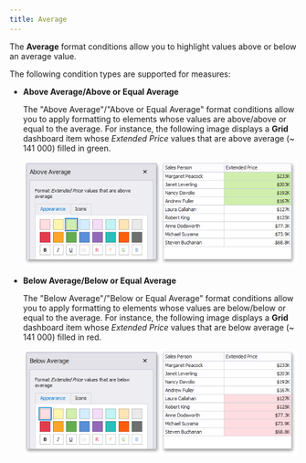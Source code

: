```yaml
---
title: Average
---
```

The **Average** format conditions allow you to highlight values above or below an average value.

The following condition types are supported for measures:
* <a name="above-average"/>**Above Average/Above or Equal Average**
	
	The "Above Average"/"Above or Equal Average" format conditions allow you to apply formatting to elements whose values are above/above or equal to the average. For instance, the following image displays a **Grid** dashboard item whose _Extended Price_ values that are above average (~ 141 000) filled in green.
	
	![AboveAverageCondition](../../../../images/Img118647.png)
* <a name="below-average"/>**Below Average/Below or Equal Average**
	
	The "Below Average"/"Below or Equal Average" format conditions allow you to apply formatting to elements whose values are below/below or equal to the average. For instance, the following image displays a **Grid** dashboard item whose _Extended Price_ values that are below average (~ 141 000) filled in red.
	
	![BelowAverageCondition](../../../../images/Img118648.png)